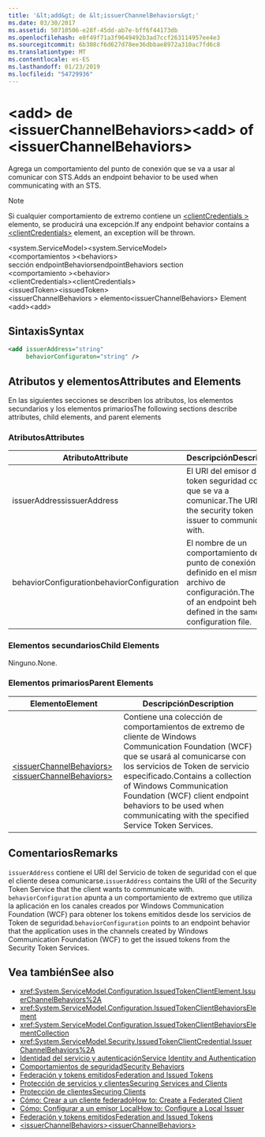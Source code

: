```yaml
---
title: '&lt;add&gt; de &lt;issuerChannelBehaviors&gt;'
ms.date: 03/30/2017
ms.assetid: 50710506-e28f-45dd-ab7e-bff6f44173db
ms.openlocfilehash: e0f49f71a3f9649492b3ad7ccf263114957ee4e3
ms.sourcegitcommit: 6b308cf6d627d78ee36dbbae8972a310ac7fd6c8
ms.translationtype: MT
ms.contentlocale: es-ES
ms.lasthandoff: 01/23/2019
ms.locfileid: "54729936"
---
```

# <a name="ltaddgt-of-ltissuerchannelbehaviorsgt"></a><span data-ttu-id="bda54-102">&lt;add&gt; de &lt;issuerChannelBehaviors&gt;</span><span class="sxs-lookup"><span data-stu-id="bda54-102">&lt;add&gt; of &lt;issuerChannelBehaviors&gt;</span></span>
<span data-ttu-id="bda54-103">Agrega un comportamiento del punto de conexión que se va a usar al comunicar con STS.</span><span class="sxs-lookup"><span data-stu-id="bda54-103">Adds an endpoint behavior to be used when communicating with an STS.</span></span>  
  
> [!NOTE]
>  <span data-ttu-id="bda54-104">Si cualquier comportamiento de extremo contiene un [ \<clientCredentials >](../../../../../docs/framework/configure-apps/file-schema/wcf/clientcredentials.md) elemento, se producirá una excepción.</span><span class="sxs-lookup"><span data-stu-id="bda54-104">If any endpoint behavior contains a [\<clientCredentials>](../../../../../docs/framework/configure-apps/file-schema/wcf/clientcredentials.md) element, an exception will be thrown.</span></span>  
  
 <span data-ttu-id="bda54-105">\<system.ServiceModel></span><span class="sxs-lookup"><span data-stu-id="bda54-105">\<system.ServiceModel></span></span>  
<span data-ttu-id="bda54-106">\<comportamientos ></span><span class="sxs-lookup"><span data-stu-id="bda54-106">\<behaviors></span></span>  
<span data-ttu-id="bda54-107">sección endpointBehaviors</span><span class="sxs-lookup"><span data-stu-id="bda54-107">endpointBehaviors section</span></span>  
<span data-ttu-id="bda54-108">\<comportamiento ></span><span class="sxs-lookup"><span data-stu-id="bda54-108">\<behavior></span></span>  
<span data-ttu-id="bda54-109">\<clientCredentials></span><span class="sxs-lookup"><span data-stu-id="bda54-109">\<clientCredentials></span></span>  
<span data-ttu-id="bda54-110">\<issuedToken></span><span class="sxs-lookup"><span data-stu-id="bda54-110">\<issuedToken></span></span>  
<span data-ttu-id="bda54-111">\<issuerChannelBehaviors > elemento</span><span class="sxs-lookup"><span data-stu-id="bda54-111">\<issuerChannelBehaviors> Element</span></span>  
<span data-ttu-id="bda54-112">\<add></span><span class="sxs-lookup"><span data-stu-id="bda54-112">\<add></span></span>  
  
## <a name="syntax"></a><span data-ttu-id="bda54-113">Sintaxis</span><span class="sxs-lookup"><span data-stu-id="bda54-113">Syntax</span></span>  
  
```xml  
<add issuerAddress="string"
     behaviorConfiguraton="string" />
```  
  
## <a name="attributes-and-elements"></a><span data-ttu-id="bda54-114">Atributos y elementos</span><span class="sxs-lookup"><span data-stu-id="bda54-114">Attributes and Elements</span></span>  
 <span data-ttu-id="bda54-115">En las siguientes secciones se describen los atributos, los elementos secundarios y los elementos primarios</span><span class="sxs-lookup"><span data-stu-id="bda54-115">The following sections describe attributes, child elements, and parent elements</span></span>  
  
### <a name="attributes"></a><span data-ttu-id="bda54-116">Atributos</span><span class="sxs-lookup"><span data-stu-id="bda54-116">Attributes</span></span>  
  
|<span data-ttu-id="bda54-117">Atributo</span><span class="sxs-lookup"><span data-stu-id="bda54-117">Attribute</span></span>|<span data-ttu-id="bda54-118">Descripción</span><span class="sxs-lookup"><span data-stu-id="bda54-118">Description</span></span>|  
|---------------|-----------------|  
|<span data-ttu-id="bda54-119">issuerAddress</span><span class="sxs-lookup"><span data-stu-id="bda54-119">issuerAddress</span></span>|<span data-ttu-id="bda54-120">El URI del emisor del token seguridad con el que se va a comunicar.</span><span class="sxs-lookup"><span data-stu-id="bda54-120">The URI of the security token issuer to communicate with.</span></span>|  
|<span data-ttu-id="bda54-121">behaviorConfiguration</span><span class="sxs-lookup"><span data-stu-id="bda54-121">behaviorConfiguration</span></span>|<span data-ttu-id="bda54-122">El nombre de un comportamiento del punto de conexión definido en el mismo archivo de configuración.</span><span class="sxs-lookup"><span data-stu-id="bda54-122">The name of an endpoint behavior defined in the same configuration file.</span></span>|  
  
### <a name="child-elements"></a><span data-ttu-id="bda54-123">Elementos secundarios</span><span class="sxs-lookup"><span data-stu-id="bda54-123">Child Elements</span></span>  
 <span data-ttu-id="bda54-124">Ninguno.</span><span class="sxs-lookup"><span data-stu-id="bda54-124">None.</span></span>  
  
### <a name="parent-elements"></a><span data-ttu-id="bda54-125">Elementos primarios</span><span class="sxs-lookup"><span data-stu-id="bda54-125">Parent Elements</span></span>  
  
|<span data-ttu-id="bda54-126">Elemento</span><span class="sxs-lookup"><span data-stu-id="bda54-126">Element</span></span>|<span data-ttu-id="bda54-127">Descripción</span><span class="sxs-lookup"><span data-stu-id="bda54-127">Description</span></span>|  
|-------------|-----------------|  
|[<span data-ttu-id="bda54-128">\<issuerChannelBehaviors></span><span class="sxs-lookup"><span data-stu-id="bda54-128">\<issuerChannelBehaviors></span></span>](../../../../../docs/framework/configure-apps/file-schema/wcf/issuerchannelbehaviors-element.md)|<span data-ttu-id="bda54-129">Contiene una colección de comportamientos de extremo de cliente de Windows Communication Foundation (WCF) que se usará al comunicarse con los servicios de Token de servicio especificado.</span><span class="sxs-lookup"><span data-stu-id="bda54-129">Contains a collection of Windows Communication Foundation (WCF) client endpoint behaviors to be used when communicating with the specified Service Token Services.</span></span>|  
  
## <a name="remarks"></a><span data-ttu-id="bda54-130">Comentarios</span><span class="sxs-lookup"><span data-stu-id="bda54-130">Remarks</span></span>  
 <span data-ttu-id="bda54-131">`issuerAddress` contiene el URI del Servicio de token de seguridad con el que el cliente desea comunicarse.</span><span class="sxs-lookup"><span data-stu-id="bda54-131">`issuerAddress` contains the URI of the Security Token Service that the client wants to communicate with.</span></span> <span data-ttu-id="bda54-132">`behaviorConfiguration` apunta a un comportamiento de extremo que utiliza la aplicación en los canales creados por Windows Communication Foundation (WCF) para obtener los tokens emitidos desde los servicios de Token de seguridad.</span><span class="sxs-lookup"><span data-stu-id="bda54-132">`behaviorConfiguration` points to an endpoint behavior that the application uses in the channels created by Windows Communication Foundation (WCF) to get the issued tokens from the Security Token Services.</span></span>  
  
## <a name="see-also"></a><span data-ttu-id="bda54-133">Vea también</span><span class="sxs-lookup"><span data-stu-id="bda54-133">See also</span></span>
- <xref:System.ServiceModel.Configuration.IssuedTokenClientElement.IssuerChannelBehaviors%2A>
- <xref:System.ServiceModel.Configuration.IssuedTokenClientBehaviorsElement>
- <xref:System.ServiceModel.Configuration.IssuedTokenClientBehaviorsElementCollection>
- <xref:System.ServiceModel.Security.IssuedTokenClientCredential.IssuerChannelBehaviors%2A>
- [<span data-ttu-id="bda54-134">Identidad del servicio y autenticación</span><span class="sxs-lookup"><span data-stu-id="bda54-134">Service Identity and Authentication</span></span>](../../../../../docs/framework/wcf/feature-details/service-identity-and-authentication.md)
- [<span data-ttu-id="bda54-135">Comportamientos de seguridad</span><span class="sxs-lookup"><span data-stu-id="bda54-135">Security Behaviors</span></span>](../../../../../docs/framework/wcf/feature-details/security-behaviors-in-wcf.md)
- [<span data-ttu-id="bda54-136">Federación y tokens emitidos</span><span class="sxs-lookup"><span data-stu-id="bda54-136">Federation and Issued Tokens</span></span>](../../../../../docs/framework/wcf/feature-details/federation-and-issued-tokens.md)
- [<span data-ttu-id="bda54-137">Protección de servicios y clientes</span><span class="sxs-lookup"><span data-stu-id="bda54-137">Securing Services and Clients</span></span>](../../../../../docs/framework/wcf/feature-details/securing-services-and-clients.md)
- [<span data-ttu-id="bda54-138">Protección de clientes</span><span class="sxs-lookup"><span data-stu-id="bda54-138">Securing Clients</span></span>](../../../../../docs/framework/wcf/securing-clients.md)
- [<span data-ttu-id="bda54-139">Cómo: Crear a un cliente federado</span><span class="sxs-lookup"><span data-stu-id="bda54-139">How to: Create a Federated Client</span></span>](../../../../../docs/framework/wcf/feature-details/how-to-create-a-federated-client.md)
- [<span data-ttu-id="bda54-140">Cómo: Configurar a un emisor Local</span><span class="sxs-lookup"><span data-stu-id="bda54-140">How to: Configure a Local Issuer</span></span>](../../../../../docs/framework/wcf/feature-details/how-to-configure-a-local-issuer.md)
- [<span data-ttu-id="bda54-141">Federación y tokens emitidos</span><span class="sxs-lookup"><span data-stu-id="bda54-141">Federation and Issued Tokens</span></span>](../../../../../docs/framework/wcf/feature-details/federation-and-issued-tokens.md)
- [<span data-ttu-id="bda54-142">\<issuerChannelBehaviors></span><span class="sxs-lookup"><span data-stu-id="bda54-142">\<issuerChannelBehaviors></span></span>](../../../../../docs/framework/configure-apps/file-schema/wcf/issuerchannelbehaviors-element.md)
